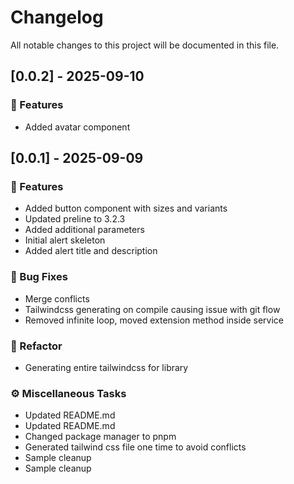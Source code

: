 # Changelog

All notable changes to this project will be documented in this file.

## [0.0.2] - 2025-09-10

### 🚀 Features

- Added avatar component

## [0.0.1] - 2025-09-09

### 🚀 Features

- Added button component with sizes and variants
- Updated preline to 3.2.3
- Added additional parameters
- Initial alert skeleton
- Added alert title and description

### 🐛 Bug Fixes

- Merge conflicts
- Tailwindcss generating on compile causing issue with git flow
- Removed infinite loop, moved extension method inside service

### 🚜 Refactor

- Generating entire tailwindcss for library

### ⚙️ Miscellaneous Tasks

- Updated README.md
- Updated README.md
- Changed package manager to pnpm
- Generated tailwind css file one time to avoid conflicts
- Sample cleanup
- Sample cleanup

<!-- generated by git-cliff -->
